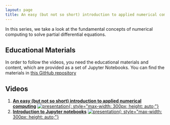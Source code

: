 ```yaml
---
layout: page
title: An easy (but not so short) introduction to applied numerical computing
---
```


In this series, we take a look at the fundamental concepts of numerical computing to solve partial differential equations.

## Educational Materials

In order to follow the videos, you need the educational materials and content, which are provided as a set of Jupyter Notebooks. You can find the materials in [this GitHub repository](https://github.com/TuxRiders/numerical-computing-intro)

## Videos

1. [**An easy (but not so short) introduction to applied numerical computing**](https://www.youtube.com/watch?v=v4OlC-B6Wa8)
[![presentation](http://img.youtube.com/vi/v4OlC-B6Wa8/0.jpg){: style="max-width: 300px; height: auto;"}](https://www.youtube.com/watch?v=v4OlC-B6Wa8)
2. [**Introduction to Jupyter notebooks**](https://www.youtube.com/watch?v=_xYVsijBF8w)
[![presentation](http://img.youtube.com/vi/_xYVsijBF8w/0.jpg){: style="max-width: 300px; height: auto;"}](https://www.youtube.com/watch?v=_xYVsijBF8w)

